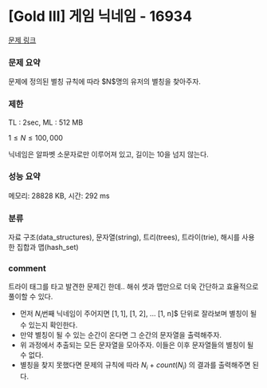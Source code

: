 # [Gold III] 게임 닉네임 - 16934

[문제 링크](https://www.acmicpc.net/problem/16934)

### 문제 요약

<p> 문제에 정의된 별칭 규칙에 따라 $N$명의 유저의 별칭을 찾아주자. </p>

### 제한

TL : 2sec, ML : 512 MB

$1 ≤ N ≤ 100,000$

닉네임은 알파벳 소문자로만 이루어져 있고, 길이는 $10$을 넘지 않는다.

### 성능 요약

메모리: 28828 KB, 시간: 292 ms

### 분류

자료 구조(data_structures), 문자열(string), 트리(trees), 트라이(trie), 해시를 사용한 집합과 맵(hash_set)

### comment

트라이 태그를 타고 발견한 문제긴 한데.. 해쉬 셋과 맵만으로 더욱 간단하고 효율적으로 풀이할 수 있다.

* 먼저 $N_i$번째 닉네임이 주어지면 $[1, 1]$, [1, 2], ... [1, n]$ 단위로 잘라보며 별칭이 될 수 있는지 확인한다.
* 만약 별칭이 될 수 있는 순간이 온다면 그 순간의 문자열을 출력해주자.
* 위 과정에서 추출되는 모든 문자열을 모아주자. 이들은 이후 문자열들의 별칭이 될 수 없다.
* 별칭을 찾지 못했다면 문제의 규칙에 따라 $N_i$ $+$ $count(N_i)$ 의 결과를 출력해주면 된다.
